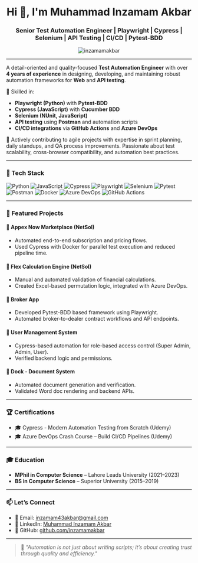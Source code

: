<h1 align="center">Hi 👋, I'm Muhammad Inzamam Akbar</h1>
<h3 align="center">Senior Test Automation Engineer | Playwright | Cypress | Selenium | API Testing | CI/CD | Pytest-BDD</h3>

<p align="center">
  <img src="https://komarev.com/ghpvc/?username=inzamamakbar&label=Profile%20views&color=0e75b6&style=flat" alt="inzamamakbar" />
</p>

---

A detail-oriented and quality-focused **Test Automation Engineer** with over **4 years of experience** in designing, developing, and maintaining robust automation frameworks for **Web** and **API testing**.

🔹 Skilled in:
- **Playwright (Python)** with **Pytest-BDD**
- **Cypress (JavaScript)** with **Cucumber BDD**
- **Selenium (NUnit, JavaScript)**
- **API testing** using **Postman** and automation scripts
- **CI/CD integrations** via **GitHub Actions** and **Azure DevOps**

🔹 Actively contributing to agile projects with expertise in sprint planning, daily standups, and QA process improvements. Passionate about test scalability, cross-browser compatibility, and automation best practices.

---

### 🧰 Tech Stack

![Python](https://img.shields.io/badge/-Python-3776AB?logo=python&logoColor=white)
![JavaScript](https://img.shields.io/badge/-JavaScript-F7DF1E?logo=javascript&logoColor=black)
![Cypress](https://img.shields.io/badge/-Cypress-17202C?logo=cypress&logoColor=white)
![Playwright](https://img.shields.io/badge/-Playwright-45ba7d?logo=playwright&logoColor=white)
![Selenium](https://img.shields.io/badge/-Selenium-43B02A?logo=selenium&logoColor=white)
![Pytest](https://img.shields.io/badge/-Pytest-0A9EDC?logo=pytest&logoColor=white)
![Postman](https://img.shields.io/badge/-Postman-FF6C37?logo=postman&logoColor=white)
![Docker](https://img.shields.io/badge/-Docker-2496ED?logo=docker&logoColor=white)
![Azure DevOps](https://img.shields.io/badge/-Azure%20DevOps-0078D7?logo=azuredevops&logoColor=white)
![GitHub Actions](https://img.shields.io/badge/-GitHub%20Actions-2088FF?logo=githubactions&logoColor=white)

---

### 🚀 Featured Projects

#### 🔹 **Appex Now Marketplace (NetSol)**  
- Automated end-to-end subscription and pricing flows.
- Used Cypress with Docker for parallel test execution and reduced pipeline time.

#### 🔹 **Flex Calculation Engine (NetSol)**  
- Manual and automated validation of financial calculations.
- Created Excel-based permutation logic, integrated with Azure DevOps.

#### 🔹 **Broker App**  
- Developed Pytest-BDD based framework using Playwright.
- Automated broker-to-dealer contract workflows and API endpoints.

#### 🔹 **User Management System**  
- Cypress-based automation for role-based access control (Super Admin, Admin, User).
- Verified backend logic and permissions.

#### 🔹 **Dock - Document System**  
- Automated document generation and verification.
- Validated Word doc rendering and backend APIs.

---

### 🏆 Certifications

- 🎓 Cypress - Modern Automation Testing from Scratch (Udemy)  
- 🎓 Azure DevOps Crash Course – Build CI/CD Pipelines (Udemy)

---

### 🎓 Education

- **MPhil in Computer Science** – Lahore Leads University (2021–2023)  
- **BS in Computer Science** – Superior University (2015–2019)

---

### 📫 Let’s Connect

- 📧 Email: [inzamam43akbar@gmail.com](mailto:inzamam43akbar@gmail.com)  
- 💼 LinkedIn: [Muhammad Inzamam Akbar](https://www.linkedin.com/in/muhammad-inzamam-akbar-bb56a4200/)  
- 🔗 GitHub: [github.com/inzamamakbar](https://github.com/inzamamakbar)

---

> 💬 *"Automation is not just about writing scripts; it’s about creating trust through quality and efficiency."*
